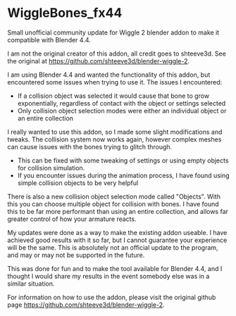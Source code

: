 # WiggleBones_fx44
Small unofficial community update for Wiggle 2 blender addon to make it compatible with Blender 4.4.

I am not the original creator of this addon, all credit goes to shteeve3d. See the original at https://github.com/shteeve3d/blender-wiggle-2.


I am using Blender 4.4 and wanted the functionality of this addon, but encountered some issues when trying to use it. 
The issues I encountered:
* If a collision object was selected it would cause that bone to grow exponentially, regardless of contact with the object or settings selected
* Only collision object selection modes were either an individual object or an entire collection

I really wanted to use this addon, so I made some slight modifications and tweaks.
The collision system now works again, however complex meshes can cause issues with the bones trying to glitch through.
* This can be fixed with some tweaking of settings or using empty objects for collision simulation.
* If you encounter issues during the animation process, I have found using simple collision objects to be very helpful

There is also a new collision object selection mode called "Objects". With this you can choose multiple object for collision with bones. 
I have found this to be far more performant than using an entire collection, and allows far greater control of how your armature reacts.

My updates were done as a way to make the existing addon useable. I have achieved good results with it so far, but I cannot guarantee your experience will be the same.
This is absolutely not an official update to the program, and may or may not be supported in the future. 

This was done for fun and to make the tool available for Blender 4.4, and I thought I would share my results in the event somebody else was in a similar situation.

For information on how to use the addon, please visit the original github page https://github.com/shteeve3d/blender-wiggle-2.
